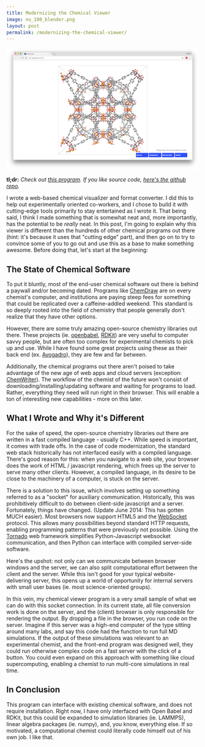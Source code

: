 ```yaml
---
title: Modernizing the Chemical Viewer
image: nu_100_blender.png
layout: post
permalink: /modernizing-the-chemical-viewer/
---
```


![](/img/imolecule.png)

**tl;dr:** *Check out [this program](http://patrickfuller.github.io/imolecule/).
If you like source code, [here's the github repo](https://github.com/patrickfuller/imolecule).*

I wrote a web-based chemical visualizer and format converter. I did this to help
out experimentally oriented co-workers, and I chose to build it with cutting-edge
tools primarily to stay entertained as I wrote it. That being said, I think I
made something that is somewhat neat and, more importantly, has the potential to
be *really* neat. In this post, I'm going to explain why this viewer is different
than the hundreds of other chemical programs out there (hint: it's because it uses
that "cutting edge" part), and then go on to try to convince some of you to go out
and use this as a base to make something awesome. Before doing that, let's start
at the beginning:

## The State of Chemical Software

To put it bluntly, most of the end-user chemical software out there is behind a
paywall and/or becoming dated. Programs like [ChemDraw](http://www.cambridgesoft.com/Ensemble_for_Chemistry/ChemDraw/)
are on every chemist's computer, and institutions are paying steep fees for
something that could be replicated over a caffeine-addled weekend. This standard
is so deeply rooted into the field of chemistry that people generally don't
realize that they have other options.

However, there are some truly amazing open-source chemistry libraries out there.
These projects (ie. [openbabel](http://openbabel.org/wiki/Main_Page), [RDKit](http://www.rdkit.org/))
are very useful to computer savvy people, but are often too complex for experimental
chemists to pick up and use. While I have found some great projects using these
as their back end (ex. [Avogadro](http://sourceforge.net/projects/avogadro/)),
they are few and far between.

Additionally, the chemical programs out there aren't poised to take advantage
of the new age of web apps and cloud servers (exception: [ChemWriter](http://metamolecular.com/chemwriter/)).
The workflow of the chemist of the future won't consist of downloading/installing/updating
software and waiting for programs to load. Rather, everything they need will run
right in their browser. This will enable a ton of interesting new capabilities - more
on this later.

## What I Wrote and Why it's Different

For the sake of speed, the open-source chemistry libraries out there are written
in a fast compiled language - usually C++. While speed is important, it comes
with trade offs. In the case of code modernization, the standard web stack
historically has not interfaced easily with a compiled language. There's good
reason for this: when you navigate to a web site, your browser does the work
of HTML / javascript rendering, which frees up the server to serve many other
clients. However, a compiled language, in its desire to be close to the
machinery of a computer, is stuck on the server.

There is a solution to this issue, which involves setting up something referred
to as a "socket" for auxiliary communication. Historically, this was prohibitively
difficult to do between client-side javascript and a server. Fortunately, things
have changed. (Update June 2014: This has gotten MUCH easier). Most browsers now
support HTML5 and the [WebSocket](http://www.websocket.org/) protocol. This
allows many possibilities beyond standard HTTP requests, enabling programming
patterns that were previously not possible. Using the [Tornado](http://www.tornadoweb.org/en/stable/)
web framework simplifies Python-Javascript websocket communication, and then
Python can interface with compiled server-side software.

Here's the upshot: not only can we communicate between browser windows and the
server, we can also split computational effort between the client and the server.
While this isn't good for your typical website-delivering server, this opens up
a world of opportunity for internal servers with small user bases (ie. most
science-oriented groups).

In this vein, my chemical viewer program is a very small sample of what we can
do with this socket connection. In its current state, all file conversion work
is done on the server, and the (client) browser is only responsible for
rendering the output. By dropping a file in the browser, you run code on the
server. Imagine if this server was a high-end computer of the type sitting
around many labs, and say this code had the function to run full MD simulations.
If the output of these simulations was relevant to an experimental chemist,
and the front-end program was designed well, they could run otherwise complex
code on a fast server with the click of a button. You could even expand on
this approach with something like cloud supercomputing, enabling a chemist to
run multi-core simulations in real time.

## In Conclusion

This program can interface with existing chemical software, and does not require
installation. Right now, I have only interfaced with Open Babel and RDKit, but
this could be expanded to simulation libraries (ie. LAMMPS), linear algebra
packages (ie. numpy), and, you know, everything else. If so motivated, a
computational chemist could literally code himself out of his own job. I like that.
